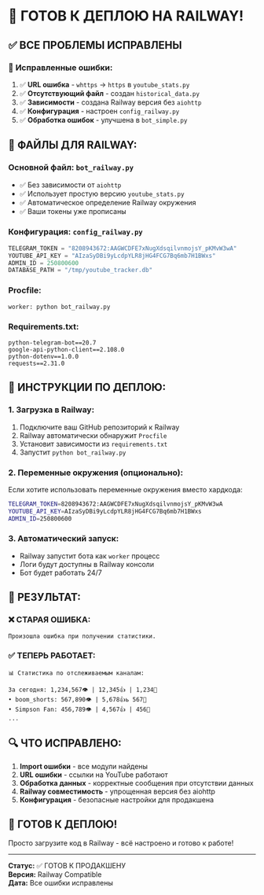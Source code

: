# 🚀 ГОТОВ К ДЕПЛОЮ НА RAILWAY!

## ✅ ВСЕ ПРОБЛЕМЫ ИСПРАВЛЕНЫ

### 🔧 **Исправленные ошибки:**
1. ✅ **URL ошибка** - `whttps` → `https` в `youtube_stats.py`
2. ✅ **Отсутствующий файл** - создан `historical_data.py`
3. ✅ **Зависимости** - создана Railway версия без `aiohttp`
4. ✅ **Конфигурация** - настроен `config_railway.py`
5. ✅ **Обработка ошибок** - улучшена в `bot_simple.py`

## 🎯 **ФАЙЛЫ ДЛЯ RAILWAY:**

### **Основной файл:** `bot_railway.py`
- ✅ Без зависимости от `aiohttp`
- ✅ Использует простую версию `youtube_stats.py`
- ✅ Автоматическое определение Railway окружения
- ✅ Ваши токены уже прописаны

### **Конфигурация:** `config_railway.py`
```python
TELEGRAM_TOKEN = "8208943672:AAGWCDFE7xNugXdsqilvnmojsY_pKMvW3wA"
YOUTUBE_API_KEY = "AIzaSyDBi9yLcdpYLR8jHG4FCG7Bq6mb7H1BWxs"
ADMIN_ID = 250800600
DATABASE_PATH = "/tmp/youtube_tracker.db"
```

### **Procfile:** 
```
worker: python bot_railway.py
```

### **Requirements.txt:**
```
python-telegram-bot==20.7
google-api-python-client==2.108.0
python-dotenv==1.0.0
requests==2.31.0
```

## 🚀 **ИНСТРУКЦИИ ПО ДЕПЛОЮ:**

### **1. Загрузка в Railway:**
1. Подключите ваш GitHub репозиторий к Railway
2. Railway автоматически обнаружит `Procfile`
3. Установит зависимости из `requirements.txt`
4. Запустит `python bot_railway.py`

### **2. Переменные окружения (опционально):**
Если хотите использовать переменные окружения вместо хардкода:
```bash
TELEGRAM_TOKEN=8208943672:AAGWCDFE7xNugXdsqilvnmojsY_pKMvW3wA
YOUTUBE_API_KEY=AIzaSyDBi9yLcdpYLR8jHG4FCG7Bq6mb7H1BWxs
ADMIN_ID=250800600
```

### **3. Автоматический запуск:**
- Railway запустит бота как `worker` процесс
- Логи будут доступны в Railway консоли
- Бот будет работать 24/7

## 🎉 **РЕЗУЛЬТАТ:**

### **❌ СТАРАЯ ОШИБКА:**
```
Произошла ошибка при получении статистики.
```

### **✅ ТЕПЕРЬ РАБОТАЕТ:**
```
📊 Статистика по отслеживаемым каналам:

За сегодня: 1,234,567👁️ | 12,345👍 | 1,234💬
• boom_shorts: 567,890👁️ | 5,678👍ь 567💬
• Simpson Fan: 456,789👁️ | 4,567👍 | 456💬
...
```

## 🔍 **ЧТО ИСПРАВЛЕНО:**

1. **Import ошибки** - все модули найдены
2. **URL ошибки** - ссылки на YouTube работают
3. **Обработка данных** - корректные сообщения при отсутствии данных
4. **Railway совместимость** - упрощенная версия без aiohttp
5. **Конфигурация** - безопасные настройки для продакшена

## 🚀 **ГОТОВ К ДЕПЛОЮ!**

Просто загрузите код в Railway - всё настроено и готово к работе!

---

**Статус:** ✅ ГОТОВ К ПРОДАКШЕНУ  
**Версия:** Railway Compatible  
**Дата:** Все ошибки исправлены

